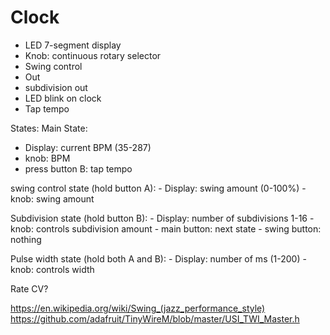 # Clock

- LED 7-segment display
- Knob: continuous rotary selector
- Swing control
- Out
- subdivision out
- LED blink on clock
- Tap tempo


States:
  Main State:
  - Display: current BPM (35-287)
  - knob: BPM
  - press button B: tap tempo

  swing control state (hold button A):
    - Display: swing amount (0-100%)
    - knob: swing amount

  Subdivision state (hold button B):
    - Display: number of subdivisions 1-16
    - knob: controls subdivision amount
    - main button: next state
    - swing button: nothing

  Pulse width state (hold both A and B):
    - Display: number of ms (1-200)
    - knob: controls width


Rate CV?

https://en.wikipedia.org/wiki/Swing_(jazz_performance_style)
https://github.com/adafruit/TinyWireM/blob/master/USI_TWI_Master.h
